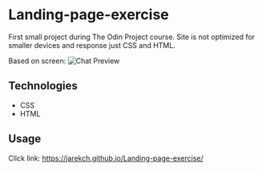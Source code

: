 # Landing-page-exercise

First small project during The Odin Project course.
Site is not optimized for smaller devices and response just CSS and HTML.

Based on screen:
![Chat Preview](https://cdn.statically.io/gh/TheOdinProject/curriculum/main/foundations/html_css/project/odin-project.png)


## Technologies
- CSS 
- HTML

## Usage
Click link: https://jarekch.github.io/Landing-page-exercise/